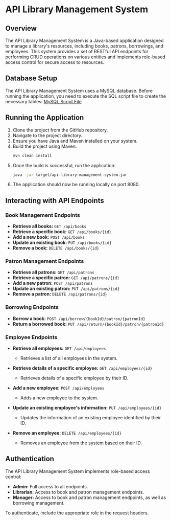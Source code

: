 # API Library Management System

## Overview

The API Library Management System is a Java-based application designed to manage a library's resources, including books, patrons, borrowings, and employees. This system provides a set of RESTful API endpoints for performing CRUD operations on various entities and implements role-based access control for secure access to resources.


## Database Setup

The API Library Management System uses a MySQL database. Before running the application, you need to execute the SQL script file to create the necessary tables:
[MySQL Script File](https://github.com/bahaazenhom/API-Library-Management-System/blob/main/Database%20MySQL%20Script.sql)

## Running the Application

1. Clone the project from the GitHub repository.
2. Navigate to the project directory.
3. Ensure you have Java and Maven installed on your system.
4. Build the project using Maven:
    ```bash
    mvn clean install
    ```
5. Once the build is successful, run the application:
    ```bash
    java -jar target/api-library-management-system.jar
    ```
6. The application should now be running locally on port 8080.

## Interacting with API Endpoints

### Book Management Endpoints

- **Retrieve all books:** `GET /api/books`
- **Retrieve a specific book:** `GET /api/books/{id}`
- **Add a new book:** `POST /api/books`
- **Update an existing book:** `PUT /api/books/{id}`
- **Remove a book:** `DELETE /api/books/{id}`

### Patron Management Endpoints

- **Retrieve all patrons:** `GET /api/patrons`
- **Retrieve a specific patron:** `GET /api/patrons/{id}`
- **Add a new patron:** `POST /api/patrons`
- **Update an existing patron:** `PUT /api/patrons/{id}`
- **Remove a patron:** `DELETE /api/patrons/{id}`

### Borrowing Endpoints

- **Borrow a book:** `POST /api/borrow/{bookId}/patron/{patronId}`
- **Return a borrowed book:** `PUT /api/return/{bookId}/patron/{patronId}`
  
### Employee Endpoints

- **Retrieve all employees:** `GET /api/employees`
  - Retrieves a list of all employees in the system.

- **Retrieve details of a specific employee:** `GET /api/employees/{id}`
  - Retrieves details of a specific employee by their ID.

- **Add a new employee:** `POST /api/employees`
  - Adds a new employee to the system.

- **Update an existing employee's information:** `PUT /api/employees/{id}`
  - Updates the information of an existing employee identified by their ID.

- **Remove an employee:** `DELETE /api/employees/{id}`
  - Removes an employee from the system based on their ID.



## Authentication

The API Library Management System implements role-based access control:
- **Admin:** Full access to all endpoints.
- **Librarian:** Access to book and patron management endpoints.
- **Manager:** Access to book and patron management endpoints, as well as borrowing management.

To authenticate, include the appropriate role in the request headers.
